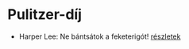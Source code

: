 # Pulitzer-díj

- Harper Lee: Ne bántsátok a feketerigót! [részletek](_details/Harper%20Lee.md#id_987)
